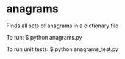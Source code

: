anagrams
========

Finds all sets of anagrams in a dictionary file

To run:
$ python anagrams.py

To run unit tests:
$ python anagrams_test.py